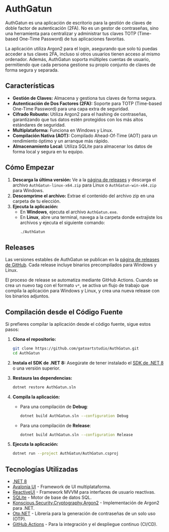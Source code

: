 # AuthGatun

AuthGatun es una aplicación de escritorio para la gestión de claves de doble factor de autenticación (2FA). No es un gestor de contraseñas, sino una herramienta para centralizar y administrar tus claves TOTP (Time-based One-Time Password) de tus aplicaciones favoritas.

La aplicación utiliza Argon2 para el login, asegurando que solo tú puedas acceder a tus claves 2FA, incluso si otros usuarios tienen acceso al mismo ordenador. Además, AuthGatun soporta múltiples cuentas de usuario, permitiendo que cada persona gestione su propio conjunto de claves de forma segura y separada.

## Características

*   **Gestión de Claves:** Almacena y gestiona tus claves de forma segura.
*   **Autenticación de Dos Factores (2FA):** Soporte para TOTP (Time-based One-Time Password) para una capa extra de seguridad.
*   **Cifrado Robusto:** Utiliza Argon2 para el hashing de contraseñas, garantizando que tus datos estén protegidos con los más altos estándares de seguridad.
*   **Multiplataforma:** Funciona en Windows y Linux.
*   **Compilación Nativa (AOT):** Compilado Ahead-Of-Time (AOT) para un rendimiento óptimo y un arranque más rápido.
*   **Almacenamiento Local:** Utiliza SQLite para almacenar los datos de forma local y segura en tu equipo.

## Cómo Empezar

1.  **Descarga la última versión:** Ve a la [página de releases](https://github.com/gatoartstudio/AuthGatun/releases) y descarga el archivo `AuthGatun-linux-x64.zip` para Linux o `AuthGatun-win-x64.zip` para Windows.
2.  **Descomprime el archivo:** Extrae el contenido del archivo zip en una carpeta de tu elección.
3.  **Ejecuta la aplicación:**
    *   En **Windows**, ejecuta el archivo `AuthGatun.exe`.
    *   En **Linux**, abre una terminal, navega a la carpeta donde extrajiste los archivos y ejecuta el siguiente comando:
        ```bash
        ./AuthGatun
        ```

## Releases

Las versiones estables de AuthGatun se publican en la [página de releases de GitHub](https://github.com/gatoartstudio/AuthGatun/releases). Cada release incluye binarios precompilados para Windows y Linux.

El proceso de release se automatiza mediante GitHub Actions. Cuando se crea un nuevo tag con el formato `v*`, se activa un flujo de trabajo que compila la aplicación para Windows y Linux, y crea una nueva release con los binarios adjuntos.

## Compilación desde el Código Fuente

Si prefieres compilar la aplicación desde el código fuente, sigue estos pasos:

1.  **Clona el repositorio:**
    ```bash
    git clone https://github.com/gatoartstudio/AuthGatun.git
    cd AuthGatun
    ```

2.  **Instala el SDK de .NET 8:** Asegúrate de tener instalado el [SDK de .NET 8](https://dotnet.microsoft.com/download/dotnet/8.0) o una versión superior.

3.  **Restaura las dependencias:**
    ```bash
    dotnet restore AuthGatun.sln
    ```

4.  **Compila la aplicación:**
    *   Para una compilación de **Debug**:
        ```bash
        dotnet build AuthGatun.sln --configuration Debug
        ```
    *   Para una compilación de **Release**:
        ```bash
        dotnet build AuthGatun.sln --configuration Release
        ```

5.  **Ejecuta la aplicación:**
    ```bash
    dotnet run --project AuthGatun/AuthGatun.csproj
    ```

## Tecnologías Utilizadas

*   [.NET 8](https://dotnet.microsoft.com/)
*   [Avalonia UI](https://avaloniaui.net/) - Framework de UI multiplataforma.
*   [ReactiveUI](https://reactiveui.net/) - Framework MVVM para interfaces de usuario reactivas.
*   [SQLite](https://www.sqlite.org/) - Motor de base de datos SQL.
*   [Konscious.Security.Cryptography.Argon2](https://github.com/kmaragon/Konscious.Security.Cryptography) - Implementación de Argon2 para .NET.
*   [Otp.NET](https://github.com/kspearrin/Otp.NET) - Librería para la generación de contraseñas de un solo uso (OTP).
*   [GitHub Actions](https://github.com/features/actions) - Para la integración y el despliegue continuo (CI/CD).
